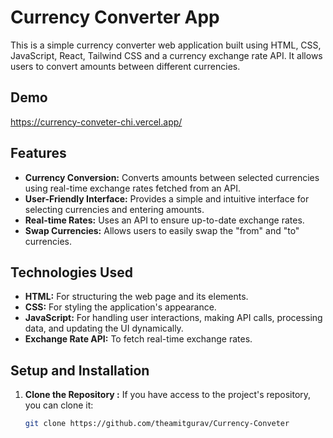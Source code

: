 # Currency Converter App

This is a simple currency converter web application built using HTML, CSS, JavaScript, React, Tailwind CSS and a currency exchange rate API. It allows users to convert amounts between different currencies.

## Demo

https://currency-conveter-chi.vercel.app/

## Features

* **Currency Conversion:** Converts amounts between selected currencies using real-time exchange rates fetched from an API.
* **User-Friendly Interface:**  Provides a simple and intuitive interface for selecting currencies and entering amounts.
* **Real-time Rates:** Uses an API to ensure up-to-date exchange rates.
* **Swap Currencies:**  Allows users to easily swap the "from" and "to" currencies.

## Technologies Used

* **HTML:** For structuring the web page and its elements.
* **CSS:** For styling the application's appearance.
* **JavaScript:** For handling user interactions, making API calls, processing data, and updating the UI dynamically.
* **Exchange Rate API:** To fetch real-time exchange rates.

## Setup and Installation

1. **Clone the Repository :**
   If you have access to the project's repository, you can clone it:
   ```bash
   git clone https://github.com/theamitgurav/Currency-Conveter
